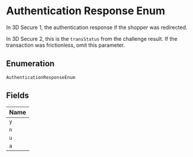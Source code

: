 
# Authentication Response Enum

In 3D Secure 1, the authentication response if the shopper was redirected.

In 3D Secure 2, this is the `transStatus` from the challenge result. If the transaction was frictionless, omit this parameter.

## Enumeration

`AuthenticationResponseEnum`

## Fields

| Name |
|  --- |
| `y` |
| `n` |
| `u` |
| `a` |


